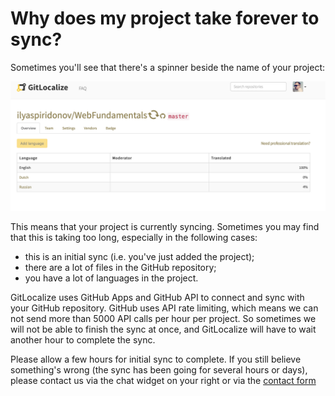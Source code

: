 # Why does my project take forever to sync?

Sometimes you'll see that there's a spinner beside the name of your project:

![Syncing spinner](assets/img/project_takes_forever_to_sync/syncing_repo.png)

This means that your project is currently syncing. Sometimes you may find that this is taking too long, especially in the following cases:
- this is an initial sync (i.e. you've just added the project);
- there are a lot of files in the GitHub repository;
- you have a lot of languages in the project.

GitLocalize uses GitHub Apps and GitHub API to connect and sync with your GitHub repository. GitHub uses API rate limiting, which means we can not send more than 5000 API calls per hour per project. So sometimes we will not be able to finish the sync at once, and GitLocalize will have to wait another hour to complete the sync.

Please allow a few hours for initial sync to complete. If you still believe something's wrong (the sync has been going for several hours or days), please contact us via the chat widget on your right or via the [contact form](https://gitlocalize.com/inquiries/new)
